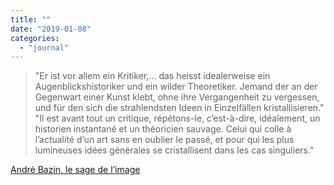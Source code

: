 ```yaml
---
title: ""
date: "2019-01-08"
categories: 
  - "journal"
---
```


> "Er ist vor allem ein Kritiker,... das heisst idealerweise ein Augenblickshistoriker und ein wilder Theoretiker. Jemand der an der Gegenwart einer Kunst klebt, ohne ihre Vergangenheit zu vergessen, und für den sich die strahlendsten Ideen in Einzelfällen kristallisieren." "Il est avant tout un critique, répétons-le, c’est-à-dire, idéalement, un historien instantané et un théoricien sauvage. Celui qui colle à l’actualité d’un art sans en oublier le passé, et pour qui les plus lumineuses idées générales se cristallisent dans les cas singuliers."

[André Bazin, le sage de l’image](https://next.liberation.fr/livres/2019/01/02/andre-bazin-le-sage-de-l-image_1700730)
